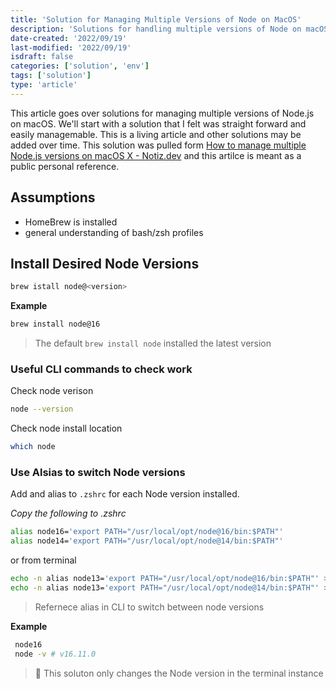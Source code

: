 ```yaml
---
title: 'Solution for Managing Multiple Versions of Node on MacOS'
description: 'Solutions for handling multiple versions of Node on macOS using HomeBrew'
date-created: '2022/09/19'
last-modified: '2022/09/19'
isdraft: false
categories: ['solution', 'env']
tags: ['solution']
type: 'article'
---
```


This article goes over solutions for managing multiple versions of Node.js on macOS. We'll start with a solution that I felt was straight forward and easily managemable. This is a living article and other solutions may be added over time. This solution was pulled form [How to manage multiple Node.js versions on macOS X - Notiz.dev](https://notiz.dev/blog/how-to-manage-multiple-node-versions-on-mac) and this artilce is meant as a public personal reference. 

## Assumptions 

- HomeBrew is installed 
- general understanding of bash/zsh profiles

## Install Desired Node Versions

```sh
brew istall node@<version>
```

__Example__

```sh
brew install node@16
```

> The default `brew install node` installed the latest version 

### Useful CLI commands to check work

Check node verison 

```sh 
node --version 
```

Check node install location
```sh
which node
```

### Use Alsias to switch Node versions

Add and alias to `.zshrc` for each Node version installed. 

*Copy the following to .zshrc*
```sh title=.zshrc
alias node16='export PATH="/usr/local/opt/node@16/bin:$PATH"'
alias node14='export PATH="/usr/local/opt/node@14/bin:$PATH"'
```
or from terminal
```sh 
echo -n alias node13='export PATH="/usr/local/opt/node@16/bin:$PATH"' >> ~/.zshrc
echo -n alias node13='export PATH="/usr/local/opt/node@14/bin:$PATH"' >> ~/.zshrc
```

> Refernece alias in CLI to switch between node versions 

**Example**
```sh 
 node16
 node -v # v16.11.0
```

> 📔 This soluton only changes the Node version in the terminal instance